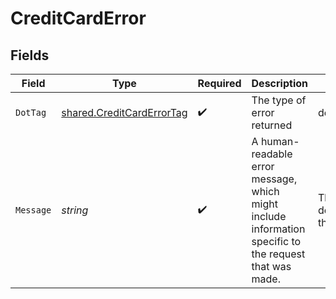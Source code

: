 # CreditCardError


## Fields

| Field                                                                                                   | Type                                                                                                    | Required                                                                                                | Description                                                                                             | Example                                                                                                 |
| ------------------------------------------------------------------------------------------------------- | ------------------------------------------------------------------------------------------------------- | ------------------------------------------------------------------------------------------------------- | ------------------------------------------------------------------------------------------------------- | ------------------------------------------------------------------------------------------------------- |
| `DotTag`                                                                                                | [shared.CreditCardErrorTag](../../models/shared/creditcarderrortag.md)                                  | :heavy_check_mark:                                                                                      | The type of error returned                                                                              | declined_invalid_cvv                                                                                    |
| `Message`                                                                                               | *string*                                                                                                | :heavy_check_mark:                                                                                      | A human-readable error message, which might include information specific to<br/>the request that was made.<br/> | The payment was declined because the CVV is not valid                                                   |